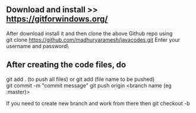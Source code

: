 ## Download and install >> https://gitforwindows.org/
After download install it and then clone the above Github repo using\
git clone https://github.com/madhuryaramesh/javacodes.git
Enter your username and password\


## After creating the code files, do
git add . (to push all files) or git add (file name to be pushed)\
git commit -m "commit message" 
git push origin <branch name (eg :master)> 




If you need to create new branch and work from there then 
git checkout -b <new branch name >

